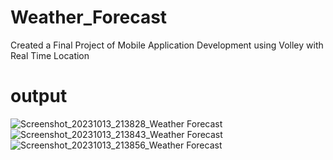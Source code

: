 # Weather_Forecast
Created a Final Project of Mobile Application Development using Volley with Real Time Location
# output
![Screenshot_20231013_213828_Weather Forecast](https://github.com/HamzaSE007/Weather_Forecast/assets/141320468/361c17e3-4a48-431c-abd3-521ec124b84a)
![Screenshot_20231013_213843_Weather Forecast](https://github.com/HamzaSE007/Weather_Forecast/assets/141320468/cf3192a7-55ed-4be6-87a9-883b73fbec1c)
![Screenshot_20231013_213856_Weather Forecast](https://github.com/HamzaSE007/Weather_Forecast/assets/141320468/20e8d159-8ca0-41d0-98ec-a8d8fd0137eb)
